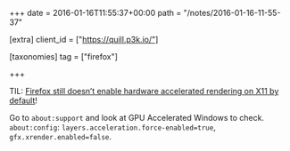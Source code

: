 +++
date = 2016-01-16T11:55:37+00:00
path = "/notes/2016-01-16-11-55-37"

[extra]
client_id = ["https://quill.p3k.io/"]

[taxonomies]
tag = ["firefox"]

+++

<p>TIL: <a href="https://bugzilla.mozilla.org/show_bug.cgi?id=594876">Firefox still doesn’t enable hardware accelerated rendering on X11 by default</a>!</p>
<p>Go to <code>about:support</code> and look at GPU Accelerated Windows to check. <code>about:config</code>: <code>layers.acceleration.force-enabled=true</code>, <code>gfx.xrender.enabled=false</code>.</p>